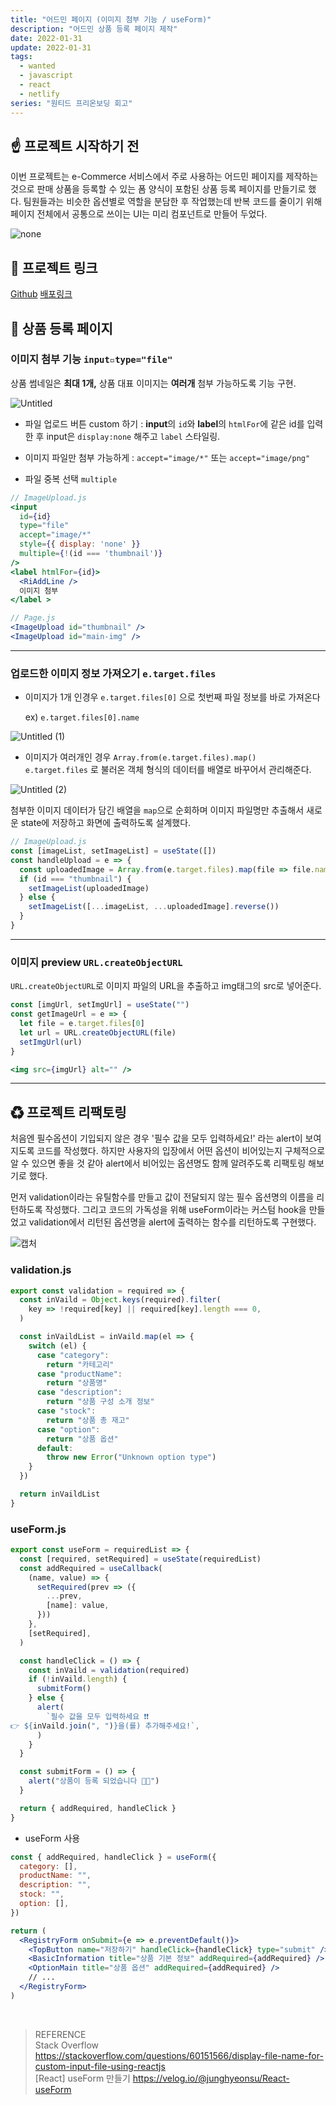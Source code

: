 ```yaml
---
title: "어드민 페이지 (이미지 첨부 기능 / useForm)"
description: "어드민 상품 등록 페이지 제작"
date: 2022-01-31
update: 2022-01-31
tags:
  - wanted
  - javascript
  - react
  - netlify
series: "원티드 프리온보딩 회고"
---
```


## ☝ 프로젝트 시작하기 전

이번 프로젝트는 e-Commerce 서비스에서 주로 사용하는 어드민 페이지를 제작하는 것으로 판매 상품을 등록할 수 있는 폼 양식이 포함된 상품 등록 페이지를 만들기로 했다. 팀원들과는 비슷한 옵션별로 역할을 분담한 후 작업했는데 반복 코드를 줄이기 위해 페이지 전체에서 공통으로 쓰이는 UI는 미리 컴포넌트로 만들어 두었다.

![none](https://user-images.githubusercontent.com/68415905/154843327-bd704dff-8fd1-40fd-a59c-ad9473b74690.jpg)

## 📌 프로젝트 링크

[Github](https://github.com/devjoylee/admin-product-registry)
[배포링크](https://wanted-admin-product.netlify.app/)

## 🧾 상품 등록 페이지

### 이미지 첨부 기능 `input▫type="file"`

상품 썸네일은 **최대 1개,** 상품 대표 이미지는 **여러개** 첨부 가능하도록 기능 구현.

![Untitled](https://user-images.githubusercontent.com/68415905/154844537-f04a2902-3194-478e-80b4-772e8f32539b.png)

- 파일 업로드 버튼 custom 하기 : **input**의 `id`와 **label**의 `htmlFor`에 같은 id를 입력한 후 input은 `display:none` 해주고 `label` 스타일링.

- 이미지 파일만 첨부 가능하게 : `accept="image/*"` 또는 `accept="image/png"`
- 파일 중복 선택 `multiple`

```jsx
// ImageUpload.js
<input
  id={id}
  type="file"
  accept="image/*"
  style={{ display: 'none' }}
  multiple={!(id === 'thumbnail')}
/>
<label htmlFor={id}>
  <RiAddLine />
  이미지 첨부
</label >
```

```jsx
// Page.js
<ImageUpload id="thumbnail" />
<ImageUpload id="main-img" />

```

---

### 업로드한 이미지 정보 가져오기 `e.target.files`

- 이미지가 1개 인경우 `e.target.files[0]` 으로 첫번째 파일 정보를 바로 가져온다

  ex) `e.target.files[0].name`

![Untitled (1)](https://user-images.githubusercontent.com/68415905/154844914-ba2629f7-f07c-43f5-9dc3-6ed2b477bcd8.png)

- 이미지가 여러개인 경우 `Array.from(e.target.files).map()` <br/>
  `e.target.files` 로 불러온 객체 형식의 데이터를 배열로 바꾸어서 관리해준다.

![Untitled (2)](https://user-images.githubusercontent.com/68415905/154844917-3640cfb1-63e8-4bc6-a679-a714aa0b575f.png)

첨부한 이미지 데이터가 담긴 배열을 `map`으로 순회하며 이미지 파일명만 추출해서 새로운 state에 저장하고 화면에 출력하도록 설계했다.

```jsx
// ImageUpload.js
const [imageList, setImageList] = useState([])
const handleUpload = e => {
  const uploadedImage = Array.from(e.target.files).map(file => file.name)
  if (id === "thumbnail") {
    setImageList(uploadedImage)
  } else {
    setImageList([...imageList, ...uploadedImage].reverse())
  }
}
```

---

### 이미지 preview `URL.createObjectURL`

`URL.createObjectURL`로 이미지 파일의 URL을 추출하고 img태그의 src로 넣어준다.

```jsx
const [imgUrl, setImgUrl] = useState("")
const getImageUrl = e => {
  let file = e.target.files[0]
  let url = URL.createObjectURL(file)
  setImgUrl(url)
}
```

```jsx
<img src={imgUrl} alt="" />
```

---

## ♻ 프로젝트 리팩토링

처음엔 필수옵션이 기입되지 않은 경우 '필수 값을 모두 입력하세요!' 라는 alert이 보여지도록 코드를 작성했다. 하지만 사용자의 입장에서 어떤 옵션이 비어있는지 구체적으로 알 수 있으면 좋을 것 같아 alert에서 비어있는 옵션명도 함께 알려주도록 리팩토링 해보기로 했다.

먼저 validation이라는 유틸함수를 만들고 값이 전달되지 않는 필수 옵션명의 이름을 리턴하도록 작성했다. 그리고 코드의 가독성을 위해 useForm이라는 커스텀 hook을 만들었고 validation에서 리턴된 옵션명을 alert에 출력하는 함수를 리턴하도록 구현했다.

![캡처](https://user-images.githubusercontent.com/68415905/154845357-06d08840-fb5d-455f-8aec-fe1331ce6d80.JPG)

### validation.js

```jsx
export const validation = required => {
  const inVaild = Object.keys(required).filter(
    key => !required[key] || required[key].length === 0,
  )

  const inVaildList = inVaild.map(el => {
    switch (el) {
      case "category":
        return "카테고리"
      case "productName":
        return "상품명"
      case "description":
        return "상품 구성 소개 정보"
      case "stock":
        return "상품 총 재고"
      case "option":
        return "상품 옵션"
      default:
        throw new Error("Unknown option type")
    }
  })

  return inVaildList
}
```

### useForm.js

```jsx
export const useForm = requiredList => {
  const [required, setRequired] = useState(requiredList)
  const addRequired = useCallback(
    (name, value) => {
      setRequired(prev => ({
        ...prev,
        [name]: value,
      }))
    },
    [setRequired],
  )

  const handleClick = () => {
    const inVaild = validation(required)
    if (!inVaild.length) {
      submitForm()
    } else {
      alert(
        `필수 값을 모두 입력하세요 ❗❗
👉 ${inVaild.join(", ")}을(를) 추가해주세요!`,
      )
    }
  }

  const submitForm = () => {
    alert("상품이 등록 되었습니다 🎉🎉")
  }

  return { addRequired, handleClick }
}
```

- useForm 사용

```jsx
const { addRequired, handleClick } = useForm({
  category: [],
  productName: "",
  description: "",
  stock: "",
  option: [],
})

return (
  <RegistryForm onSubmit={e => e.preventDefault()}>
    <TopButton name="저장하기" handleClick={handleClick} type="submit" />
    <BasicInformation title="상품 기본 정보" addRequired={addRequired} />
    <OptionMain title="상품 옵션" addRequired={addRequired} />
    // ...
  </RegistryForm>
)
```

<br />

> REFERENCE<br />Stack Overflow https://stackoverflow.com/questions/60151566/display-file-name-for-custom-input-file-using-reactjs<br />[React] useForm 만들기 https://velog.io/@junghyeonsu/React-useForm
